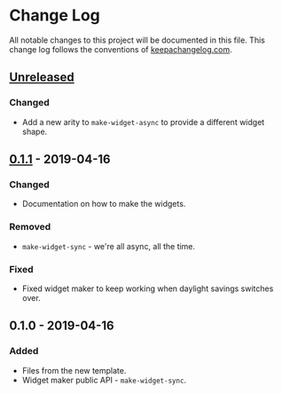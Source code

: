 # Change Log
All notable changes to this project will be documented in this file. This change log follows the conventions of [keepachangelog.com](http://keepachangelog.com/).

## [Unreleased]
### Changed
- Add a new arity to `make-widget-async` to provide a different widget shape.

## [0.1.1] - 2019-04-16
### Changed
- Documentation on how to make the widgets.

### Removed
- `make-widget-sync` - we're all async, all the time.

### Fixed
- Fixed widget maker to keep working when daylight savings switches over.

## 0.1.0 - 2019-04-16
### Added
- Files from the new template.
- Widget maker public API - `make-widget-sync`.

[Unreleased]: https://github.com/your-name/clojureexercises/compare/0.1.1...HEAD
[0.1.1]: https://github.com/your-name/clojureexercises/compare/0.1.0...0.1.1
